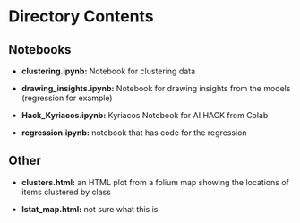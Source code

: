 # Directory Contents

## Notebooks
- **clustering.ipynb:** Notebook for clustering data

- **drawing_insights.ipynb:** Notebook for drawing insights from the models (regression for example)

- **Hack_Kyriacos.ipynb:** Kyriacos Notebook for AI HACK from Colab

- **regression.ipynb:** notebook that has code for the regression

## Other

- **clusters.html:** an HTML plot from a folium map showing the locations of items clustered by class

- **lstat_map.html:** not sure what this is